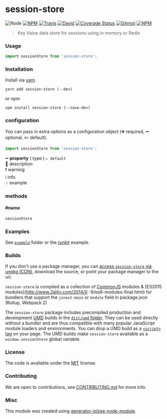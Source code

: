 # session-store

![Node](https://img.shields.io/node/v/session-store.svg?style=flat-square)
[![NPM](https://img.shields.io/npm/v/session-store.svg?style=flat-square)](https://www.npmjs.com/package/session-store)
[![Travis](https://img.shields.io/travis/jolzee/session-store/master.svg?style=flat-square)](https://travis-ci.org/jolzee/session-store)
[![David](https://img.shields.io/david/jolzee/session-store.svg?style=flat-square)](https://david-dm.org/jolzee/session-store)
[![Coverage Status](https://img.shields.io/coveralls/jolzee/session-store.svg?style=flat-square)](https://coveralls.io/github/jolzee/session-store)
[![Gitmoji](https://img.shields.io/badge/gitmoji-%20😜%20😍-FFDD67.svg?style=flat-square)](https://gitmoji.carloscuesta.me/)
[![NPM](https://img.shields.io/npm/dt/session-store.svg?style=flat-square)](https://www.npmjs.com/package/session-store)

> Key Value data store for sessions using in memory or Redis

### Usage

```js
import sessionStore from 'session-store';

```

### Installation

Install via [yarn](https://github.com/yarnpkg/yarn)

	yarn add session-store (--dev)

or npm

	npm install session-store (--save-dev)


### configuration

You can pass in extra options as a configuration object (➕ required, ➖ optional, ✏️ default).

```js
import sessionStore from 'session-store';

```

➖ **property** ( type ) ` ✏️ default `
<br/> 📝 description
<br/> ❗️ warning
<br/> ℹ️ info
<br/> 💡 example

### methods

#### #name

```js
sessionStore

```

### Examples

See [`example`](example/script.js) folder or the [runkit](https://runkit.com/jolzee/session-store) example.

### Builds

If you don't use a package manager, you can [access `session-store` via unpkg (CDN)](https://unpkg.com/session-store/), download the source, or point your package manager to the url.

`session-store` is compiled as a collection of [CommonJS](http://webpack.github.io/docs/commonjs.html) modules & [ES2015 modules](http://www.2ality.com/2014/0
  -9/es6-modules-final.html) for bundlers that support the `jsnext:main` or `module` field in package.json (Rollup, Webpack 2)

The `session-store` package includes precompiled production and development [UMD](https://github.com/umdjs/umd) builds in the [`dist/umd` folder](https://unpkg.com/session-store/dist/umd/). They can be used directly without a bundler and are thus compatible with many popular JavaScript module loaders and environments. You can drop a UMD build as a [`<script>` tag](https://unpkg.com/session-store) on your page. The UMD builds make `session-store` available as a `window.sessionStore` global variable.

### License

The code is available under the [MIT](LICENSE) license.

### Contributing

We are open to contributions, see [CONTRIBUTING.md](CONTRIBUTING.md) for more info.

### Misc

This module was created using [generator-jolzee-node-module](https://github.com/jolzee/generator-jolzee-node-module).
